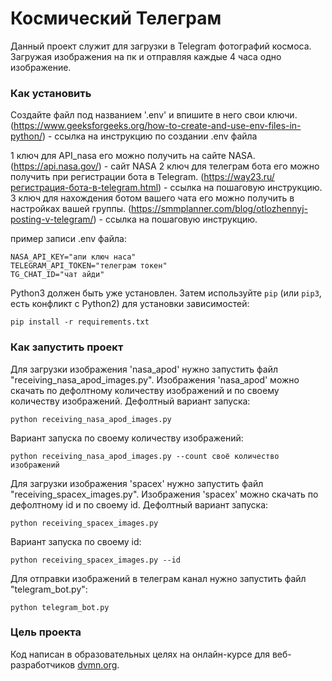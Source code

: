 # Космический Телеграм

Данный проект служит для загрузки в Telegram фотографий космоса. Загружая изображения на пк и отправляя каждые 4 часа одно изображение.

### Как установить

Создайте файл под названием '.env' и впишите в него свои ключи. (https://www.geeksforgeeks.org/how-to-create-and-use-env-files-in-python/) - ссылка на инструкцию по создании .env файла

1 ключ для API_nasa его можно получить на сайте NASA. (https://api.nasa.gov/) - сайт NASA
2 ключ для телеграм бота его можно получить при регистрации бота в Telegram. (https://way23.ru/регистрация-бота-в-telegram.html) - ссылка на пошаговую инструкцию.
3 ключ для нахождения ботом вашего чата его можно получить в настройках вашей группы. (https://smmplanner.com/blog/otlozhennyj-posting-v-telegram/) - ссылка на пошаговую инструкцию.

пример записи .env файла:
```
NASA_API_KEY="апи ключ наса"
TELEGRAM_API_TOKEN="телеграм токен" 
TG_CHAT_ID="чат айди"
```

Python3 должен быть уже установлен. 
Затем используйте `pip` (или `pip3`, есть конфликт с Python2) для установки зависимостей:
```
pip install -r requirements.txt
```

### Как запустить проект

Для загрузки изображения 'nasa_apod' нужно запустить файл "receiving_nasa_apod_images.py". Изображения 'nasa_apod' можно скачать по дефолтному количеству изображений и по своему количеству изображений. Дефолтный вариант запуска:
```
python receiving_nasa_apod_images.py
```
Вариант запуска по своему количеству изображений:
```
python receiving_nasa_apod_images.py --count своё количество изображений
```
Для загрузки изображения 'spacex' нужно запустить файл "receiving_spacex_images.py". Изображения 'spacex' можно скачать по дефолтному id и по своему id. Дефолтный вариант запуска:
```
python receiving_spacex_images.py
```
Вариант запуска по своему id:
```
python receiving_spacex_images.py --id
```
Для отправки изображений в телеграм канал нужно запустить файл "telegram_bot.py":
```
python telegram_bot.py
```

### Цель проекта

Код написан в образовательных целях на онлайн-курсе для веб-разработчиков [dvmn.org](https://dvmn.org/).
